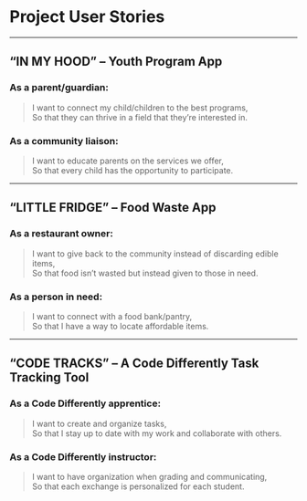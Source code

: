 # Project User Stories

---

## “IN MY HOOD” – Youth Program App

### As a parent/guardian:

> I want to connect my child/children to the best programs,  
> So that they can thrive in a field that they’re interested in.

### As a community liaison:

> I want to educate parents on the services we offer,  
> So that every child has the opportunity to participate.

---

## “LITTLE FRIDGE” – Food Waste App

### As a restaurant owner:

> I want to give back to the community instead of discarding edible items,  
> So that food isn’t wasted but instead given to those in need.

### As a person in need:

> I want to connect with a food bank/pantry,  
> So that I have a way to locate affordable items.

---

## “CODE TRACKS” – A Code Differently Task Tracking Tool

### As a Code Differently apprentice:

> I want to create and organize tasks,  
> So that I stay up to date with my work and collaborate with others.

### As a Code Differently instructor:

> I want to have organization when grading and communicating,  
> So that each exchange is personalized for each student.

